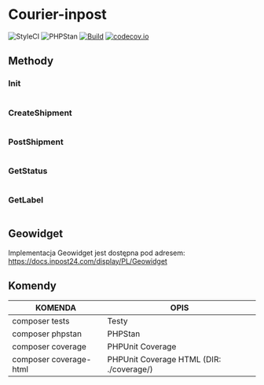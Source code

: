 # Courier-inpost

![StyleCI](https://github.styleci.io/repos/251561035/shield?style=flat&style=flat) ![PHPStan](https://img.shields.io/badge/PHPStan-level%205-brightgreen.svg?style=flat) [![Build](https://github.com/sylapi/courier-inpost/actions/workflows/build.yaml/badge.svg?event=push)](https://github.com/sylapi/courier-inpost/actions/workflows/build.yaml) [![codecov.io](https://codecov.io/github/sylapi/courier-inpost/coverage.svg)](https://codecov.io/github/sylapi/courier-inpost/)

## Methody

### Init

```php

```

### CreateShipment

```php

```

### PostShipment

```php

```

### GetStatus

```php

```


### GetLabel

```php

```

## Geowidget

Implementacja Geowidget jest dostępna pod adresem: https://docs.inpost24.com/display/PL/Geowidget

## Komendy

| KOMENDA | OPIS |
| ------ | ------ |
| composer tests | Testy |
| composer phpstan |  PHPStan |
| composer coverage | PHPUnit Coverage |
| composer coverage-html | PHPUnit Coverage HTML (DIR: ./coverage/) |
